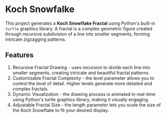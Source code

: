 # Koch Snowfalke

This project generates a **Koch Snowflake Fractal** using Python's built-in `turtle` graphics library. A fractal is a complex geometric figure created through recursive subdivision of a line into smaller segments, forming intricate zigzagging patterns.

## Features

1. Recursive Fractal Drawing - uses recursion to divide each line into smaller segments, creating intricate and beautiful fractal patterns.
2. Customizable Fractal Complexity - the level parameter allows you to control the level of detail. Higher levels generate more detailed and complex fractals.
3. Dynamic Visualization - the drawing process is animated in real-time using Python's turtle graphics library, making it visually engaging.
4. Adjustable Fractal Size - the length parameter lets you scale the size of the Koch Snowflake to fit your desired display.
